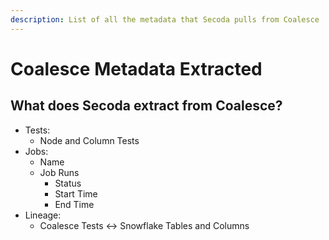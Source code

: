 ```yaml
---
description: List of all the metadata that Secoda pulls from Coalesce
---
```


# Coalesce Metadata Extracted

## What does Secoda extract from Coalesce?

* Tests:
  * Node and Column Tests
* Jobs:&#x20;
  * Name&#x20;
  * Job Runs&#x20;
    * Status&#x20;
    * Start Time&#x20;
    * End Time
* Lineage:
  * Coalesce Tests <-> Snowflake Tables and Columns
